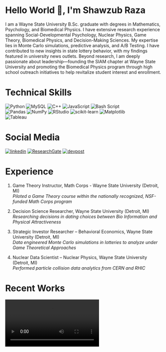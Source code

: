 # Hello World 👋,  I'm Shawzub Raza

I am a Wayne State University B.Sc. graduate with degrees in Mathematics, Psychology, and Biomedical Physics. I have extensive research experience spanning Social-Developmental Psychology, Nuclear Physics, Game Theory, Biomedical Physics, and Decision-Making Sciences. My expertise lies in Monte Carlo simulations, predictive analysis, and A/B Testing. I have contributed to new insights in state lottery behavior, with my findings featured in university news outlets. Beyond research, I am deeply passionate about leadership—founding the SIAM chapter at Wayne State University and promoting the Biomedical Physics program through high school outreach initiatives to help revitalize student interest and enrollment.

# Technical Skills
![Python](https://img.shields.io/badge/python-3670A0?style=for-the-badge&logo=python&logoColor=ffdd54) ![MySQL](https://img.shields.io/badge/mysql-4479A1.svg?style=for-the-badge&logo=mysql&logoColor=white) ![C++](https://img.shields.io/badge/c++-%2300599C.svg?style=for-the-badge&logo=c%2B%2B&logoColor=white) ![JavaScript](https://img.shields.io/badge/javascript-%23323330.svg?style=for-the-badge&logo=javascript&logoColor=%23F7DF1E) ![Bash Script](https://img.shields.io/badge/bash_script-%23121011.svg?style=for-the-badge&logo=gnu-bash&logoColor=white) </br>
![Pandas](https://img.shields.io/badge/pandas-%23150458.svg?style=for-the-badge&logo=pandas&logoColor=white) ![NumPy](https://img.shields.io/badge/numpy-%23013243.svg?style=for-the-badge&logo=numpy&logoColor=white) ![RStudio](https://img.shields.io/badge/RStudio-4285F4?style=for-the-badge&logo=rstudio&logoColor=white) ![scikit-learn](https://img.shields.io/badge/scikit--learn-%23F7931E.svg?style=for-the-badge&logo=scikit-learn&logoColor=white) ![Matplotlib](https://img.shields.io/badge/Matplotlib-%23ffffff.svg?style=for-the-badge&logo=Matplotlib&logoColor=black)</br>
![Tableau](https://img.shields.io/badge/Tableau-E97627?style=for-the-badge&logo=Tableau&logoColor=white)


# Social Media
[![linkedin](https://img.shields.io/badge/LinkedIn-0077B5?style=for-the-badge&logo=linkedin&logoColor=white)](https://www.linkedin.com/in/shawzub-raza/) [![ResearchGate](https://img.shields.io/badge/ResearchGate-00CCBB?style=for-the-badge&logo=ResearchGate&logoColor=white)](https://www.researchgate.net/profile/Shawzub-Raza?ev=hdr_xprf) [![devpost](https://img.shields.io/badge/Devpost-003E54?style=for-the-badge&logo=Devpost&logoColor=white)](https://devpost.com/shawzub-raza?ref_content=user-portfolio&ref_feature=portfolio&ref_medium=global-nav)

# Experience 
1. Game Theory Instructor, Math Corps - Wayne State University (Detroit, MI)                            
_Piloted a Game Theory course within the nationally recognized, NSF-funded Math Corps program_

2. Decision Science Researcher, Wayne State University (Detroit, MI)                                                                          _Researching decisions in dating choices between Bio Information and Physical Attractiveness_


3. Strategic Investor Researcher – Behavioral Economics, Wayne State University (Detroit, MI)                       
_Data engineered Monte Carlo simulations in lotteries to analyze under Game Theoretical Approaches_


4. Nuclear Data Scientist – Nuclear Physics, Wayne State University (Detroit, MI)                                                     
_Performed particle collision data analytics from CERN and RHIC_

# Recent Works

<video src="https://github.com/user-attachments/assets/77eba404-70f0-460a-92b0-f8cf56cb4bf6" controls></video>




